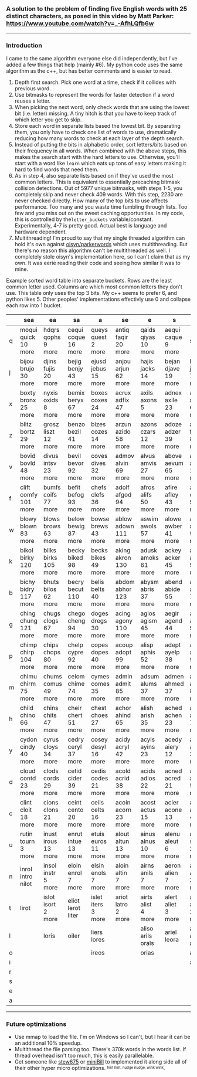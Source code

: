 
### A solution to the problem of finding five English words with 25 distinct characters, as posed in this video by Matt Parker: https://www.youtube.com/watch?v=_-AfhLQfb6w

---
### Introduction
I came to the same algorithm everyone else did independently, but I've added a few things that help (mainly #6).  My python code uses the same algorithm as the c++, but has better comments and is easier to read.

 1. Depth first search. Pick one word at a time, check if it collides with previous word.
 2. Use bitmasks to represent the words for faster detection if a word reuses a letter. 
 3.  When picking the next word, only check words that are using the lowest bit (i.e. letter) missing.  A tiny hitch is that you have to keep track of which letter you get to skip.
 4. Store each word in separate lists based the lowest bit.  By separating them, you only have to check one list of words to use, dramatically reducing how many words to check at each layer of the depth search.
 5. Instead of putting the bits in alphabetic order, sort letters/bits based on their frequency in all words.  When combined with the above steps, this makes the search start with the hard letters to use.  Otherwise, you'll start with a word like `learn` which eats up tons of easy letters making it hard to find words that need them.
 6. As in step 4, also separate lists based on if they've used the most common letters.  This is equivalent to essentially precaching bitmask collision detections.  Out of 5977 unique bitmasks, with steps 1-5, you completely skip and never check 409 words.  With this step, 2230 are never checked directly. How many of the top bits to use affects performance.  Too many and you waste time fumbling through lists. Too few and you miss out on the sweet caching opportunities.  In my code, this is controlled by the`letter_buckets` variable/constant. Experimentally, 4-7 is pretty good.  Actual best is language and hardware dependent. 
 7. Multithreading!  I'm proud to say that my single threaded algorithm can hold it's own against [oisyn/parkerwords](https://github.com/oisyn/parkerwords) which uses multithreading.  But there's no reason this algorithm can't be multithreaded as well.  I completely stole oisyn's implementation here, so I can't claim that as my own.  It was eerie reading their code and seeing how similar it was to mine. 


Example sorted word table into separate buckets. Rows are the least common letter used. Columns are which most common letters they don't use.  This table only uses the top 3 bits.  My c++ seems to prefer 6, and python likes 5.  Other peoples' implementations effectivly use 0 and collapse each row into 1 bucket.

| | sea | ea | sa | a | se | e | s | {} | 
|--|--|--|--|--|--|--|--|--|
| q | moqui<br />quick<br />10 more | hdqrs<br />qophs<br />9 more | cequi<br />coque<br />16 more | queys<br />quest<br />2 more | antiq<br />faqir<br />20 more | qaids<br />qiyas<br />10 more | aequi<br />caque<br />9 more | sequa | 
| j | bijou<br />brujo<br />30 more | djins<br />fujis<br />20 more | bejig<br />benjy<br />43 more | ejusd<br />jebus<br />15 more | anjou<br />arjun<br />62 more | hajis<br />jacks<br />14 more | bejan<br />djave<br />19 more | hajes<br />jades<br />7 more | 
| x | boxty<br />bronx<br />25 more | nyxis<br />oxids<br />8 more | bemix<br />beryx<br />67 more | boxes<br />coxes<br />24 more | acrux<br />adfix<br />47 more | axils<br />axons<br />5 more | adnex<br />axile<br />23 more | axels<br />axers<br />6 more | 
| z | blitz<br />bortz<br />29 more | grosz<br />liszt<br />12 more | benzo<br />bezil<br />41 more | bizes<br />cozes<br />14 more | arzun<br />azido<br />58 more | azons<br />czars<br />12 more | adoze<br />adzer<br />39 more | adzes<br />fazes<br />8 more | 
| v | bovid<br />bovld<br />48 more | divus<br />intsv<br />23 more | bevil<br />bevor<br />92 more | coves<br />dives<br />32 more | admov<br />alvin<br />69 more | alvus<br />amvis<br />27 more | above<br />aevum<br />65 more | avens<br />avers<br />12 more | 
| f | clift<br />comfy<br />101 more | bumfs<br />coifs<br />77 more | befit<br />befog<br />93 more | chefs<br />clefs<br />36 more | adolf<br />afgod<br />94 more | afros<br />alifs<br />50 more | afire<br />afley<br />43 more | alefs<br />cafes<br />9 more | 
| w | blowy<br />blown<br />83 more | blows<br />brows<br />63 more | below<br />bewig<br />87 more | bowse<br />brews<br />43 more | ablow<br />adown<br />111 more | aswim<br />awols<br />57 more | alowe<br />awber<br />41 more | askew<br />awest<br />9 more | 
| k | bikol<br />birky<br />120 more | bilks<br />birks<br />105 more | becky<br />biked<br />98 more | becks<br />bikes<br />49 more | aking<br />akron<br />130 more | adusk<br />amoks<br />61 more | ackey<br />acker<br />45 more | alkes<br />asked<br />9 more | 
| b | bichy<br />bidry<br />117 more | bhuts<br />bilos<br />62 more | becry<br />becut<br />110 more | belis<br />belts<br />40 more | abdom<br />abhor<br />123 more | abysm<br />abris<br />37 more | abend<br />abide<br />55 more | abets<br />abies<br />7 more | 
| g | ching<br />chung<br />121 more | chugs<br />clogs<br />67 more | chego<br />cheng<br />94 more | doges<br />dregs<br />30 more | acing<br />agony<br />110 more | agios<br />agism<br />45 more | aegir<br />agend<br />44 more | aegis<br />agers<br />9 more | 
| p | chimp<br />chirp<br />104 more | chips<br />chops<br />80 more | chelp<br />cypre<br />92 more | copes<br />dopes<br />40 more | acoup<br />adopt<br />99 more | alisp<br />aphis<br />52 more | adept<br />ayelp<br />38 more | adeps<br />aesop<br />9 more | 
| m | chimu<br />chirm<br />75 more | chums<br />comus<br />49 more | celom<br />chime<br />74 more | cymes<br />comes<br />35 more | admin<br />admit<br />85 more | adsum<br />alums<br />37 more | admen<br />ahmed<br />37 more | acmes<br />ahems<br />8 more | 
| h | child<br />chino<br />66 more | chins<br />chits<br />47 more | cheir<br />chert<br />51 more | chest<br />choes<br />27 more | achor<br />ahind<br />65 more | alish<br />arish<br />35 more | ached<br />achen<br />23 more | aches<br />ashed<br />7 more | 
| y | cydon<br />cindy<br />40 more | cyrus<br />cloys<br />34 more | cedry<br />ceryl<br />37 more | cosey<br />desyl<br />16 more | acidy<br />acryl<br />42 more | acyls<br />ayins<br />23 more | acedy<br />aiery<br />12 more | ayens<br />asyle<br />3 more | 
| d | cloud<br />contd<br />23 more | clods<br />cords<br />29 more | cetid<br />cider<br />39 more | cedis<br />codes<br />21 more | acold<br />acrid<br />38 more | acids<br />adios<br />22 more | acned<br />acred<br />21 more | aides<br />andes<br />5 more | 
| c | clint<br />cloit<br />18 more | cions<br />clons<br />21 more | ceint<br />cento<br />20 more | ceils<br />celts<br />16 more | acoin<br />acorn<br />23 more | acost<br />actus<br />15 more | acier<br />acone<br />13 more | acies<br />acnes<br />4 more | 
| u | rutin<br />tourn<br />3 more | inust<br />irous<br />13 more | enrut<br />intue<br />13 more | etuis<br />euros<br />11 more | alout<br />altun<br />13 more | ainus<br />alnus<br />10 more | alenu<br />aleut<br />6 more | aures<br />salue<br />2 more | 
| n | inrol<br />intro<br />nilot | insol<br />instr<br />5 more | eloin<br />enrol<br />7 more | elsin<br />enols<br />7 more | aloin<br />altin<br />7 more | airns<br />anils<br />7 more | aeron<br />alien<br />7 more | aeons<br />anise<br />3 more | 
| t | lirot | islot<br />isort<br />2 more | eliot<br />lerot<br />liter | islet<br />iters<br />3 more | ariot<br />latro<br />2 more | airts<br />alist<br />4 more | alert<br />aliet<br />3 more | aotes<br />arest<br />2 more | 
| l |  | loris | oiler | liers<br />lores |  | aliso<br />arils<br />orals | ariel<br />leora | aisle<br />aloes<br />arles | 
| o |  |  |  | ireos |  | orias |  | arose | 
| i |  |  |  |  |  |  |  | aesir | 
| r |  |  |  |  |  |  |  |  | 
| s |  |  |  |  |  |  |  |  | 
| e |  |  |  |  |  |  |  |  | 
| a |  |  |  |  |  |  |  |  | 

---

### Future optimizations
- Use mmap to load the file.  I'm on Windows so I can't, but I hear it can be an additional 10% speedup.
- Multithread the file parsing too.  There's 370k words in the words list. If thread overhead isn't too much, this is easily parallelable.
- Get someone like [stew675](https://github.com/stew675/standup5x5/) or [miniBill](https://github.com/miniBill/parkerrust) to implemented it along side all of their other hyper micro optimizations. <sup><sub>hint hint, nudge nudge, wink wink</sub></sup>. 
